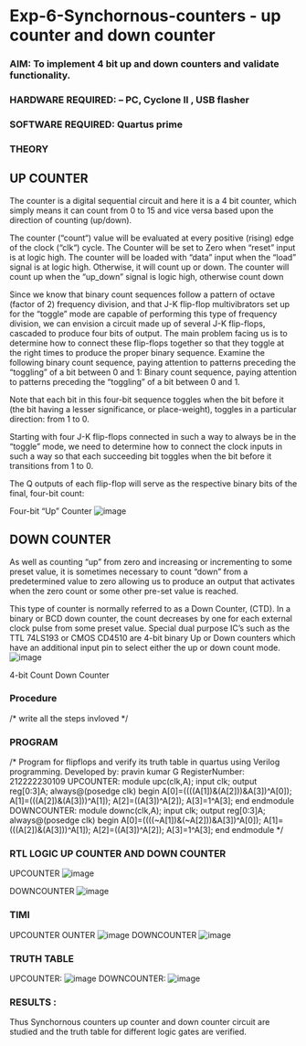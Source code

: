 # Exp-6-Synchornous-counters - up counter and down counter 
### AIM: To implement 4 bit up and down counters and validate  functionality.
### HARDWARE REQUIRED:  – PC, Cyclone II , USB flasher
### SOFTWARE REQUIRED:   Quartus prime
### THEORY 

## UP COUNTER 
The counter is a digital sequential circuit and here it is a 4 bit counter, which simply means it can count from 0 to 15 and vice versa based upon the direction of counting (up/down). 

The counter (“count“) value will be evaluated at every positive (rising) edge of the clock (“clk“) cycle.
The Counter will be set to Zero when “reset” input is at logic high.
The counter will be loaded with “data” input when the “load” signal is at logic high. Otherwise, it will count up or down.
The counter will count up when the “up_down” signal is logic high, otherwise count down

Since we know that binary count sequences follow a pattern of octave (factor of 2) frequency division, and that J-K flip-flop multivibrators set up for the “toggle” mode are capable of performing this type of frequency division, we can envision a circuit made up of several J-K flip-flops, cascaded to produce four bits of output.
The main problem facing us is to determine how to connect these flip-flops together so that they toggle at the right times to produce the proper binary sequence.
Examine the following binary count sequence, paying attention to patterns preceding the “toggling” of a bit between 0 and 1:
Binary count sequence, paying attention to patterns preceding the “toggling” of a bit between 0 and 1.

Note that each bit in this four-bit sequence toggles when the bit before it (the bit having a lesser significance, or place-weight), toggles in a particular direction: from 1 to 0.



 
 

Starting with four J-K flip-flops connected in such a way to always be in the “toggle” mode, we need to determine how to connect the clock inputs in such a way so that each succeeding bit toggles when the bit before it transitions from 1 to 0.

The Q outputs of each flip-flop will serve as the respective binary bits of the final, four-bit count:

 
 

Four-bit “Up” Counter
![image](https://user-images.githubusercontent.com/36288975/169644758-b2f4339d-9532-40c5-af40-8f4f8c942e2c.png)



## DOWN COUNTER 

As well as counting “up” from zero and increasing or incrementing to some preset value, it is sometimes necessary to count “down” from a predetermined value to zero allowing us to produce an output that activates when the zero count or some other pre-set value is reached.

This type of counter is normally referred to as a Down Counter, (CTD). In a binary or BCD down counter, the count decreases by one for each external clock pulse from some preset value. Special dual purpose IC’s such as the TTL 74LS193 or CMOS CD4510 are 4-bit binary Up or Down counters which have an additional input pin to select either the up or down count mode.
![image](https://user-images.githubusercontent.com/36288975/169644844-1a14e123-7228-4ed8-81a9-eb937dff4ac8.png)


4-bit Count Down Counter
### Procedure
/* write all the steps invloved */



### PROGRAM 
/*
Program for flipflops  and verify its truth table in quartus using Verilog programming.
Developed by: pravin kumar G
RegisterNumber: 212222230109
UPCOUNTER:
module upc(clk,A);
input clk;
output reg[0:3]A;
always@(posedge clk)
begin
		A[0]=((((A[1])&(A[2]))&A[3])^A[0]);
		A[1]=(((A[2])&(A[3]))^A[1]);
		A[2]=((A[3])^A[2]);
		A[3]=1^A[3];
end
endmodule
DOWNCOUNTER:
module downc(clk,A);
input clk;
output reg[0:3]A;
always@(posedge clk)
begin
	A[0]=((((~A[1])&(~A[2]))&A[3])^A[0]);
	A[1]=(((A[2])&(A[3]))^A[1]);
	A[2]=((A[3])^A[2]);
	A[3]=1^A[3];
end
endmodule
*/






### RTL LOGIC UP COUNTER AND DOWN COUNTER  

UPCOUNTER
![image](https://github.com/Pravin878/Exp-7-Synchornous-counters-/assets/118799555/32fb276a-2249-410e-a3fa-56ba8291343f)

DOWNCOUNTER
![image](https://github.com/Pravin878/Exp-7-Synchornous-counters-/assets/118799555/627f8b5e-95d2-4a60-9b3d-56656bf0b054)








### TIMI
UPCOUNTER
OUNTER
![image](https://github.com/Pravin878/Exp-7-Synchornous-counters-/assets/118799555/68d50583-199e-4344-b2ec-6821300774cc)
DOWNCOUNTER
![image](https://github.com/Pravin878/Exp-7-Synchornous-counters-/assets/118799555/fd93c020-b9bb-4e7f-a1a6-ab9b2b8bfb02)







### TRUTH TABLE 

UPCOUNTER:
![image](https://github.com/Pravin878/Exp-7-Synchornous-counters-/assets/118799555/edd56053-5e82-4871-9154-1a72e8aa018b)
DOWNCOUNTER:
![image](https://github.com/Pravin878/Exp-7-Synchornous-counters-/assets/118799555/18f7f9a9-7e72-4090-8115-708ed5de1b73)





### RESULTS :
Thus Synchornous counters up counter and down counter circuit are studied and the truth table for different logic gates are verified.
